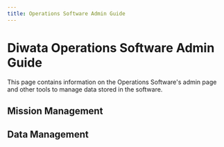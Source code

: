 ```yaml
---
title: Operations Software Admin Guide
---
```


# Diwata Operations Software Admin Guide

This page contains information on the Operations Software's admin page and other tools to manage data stored in the software.

## Mission Management

## Data Management
